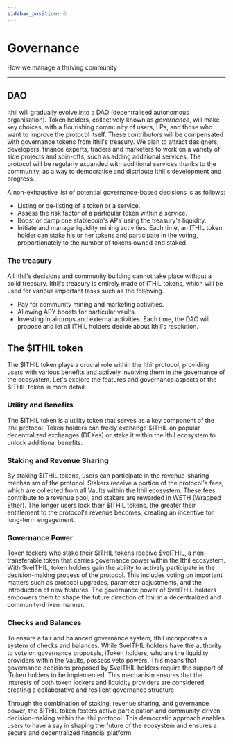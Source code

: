 ```yaml
---
sidebar_position: 6
---
```


# Governance
How we manage a thriving community

---

## DAO

Ithil will gradually evolve into a DAO (decentralised autonomous organisation). Token holders, collectively known as *governance*, will make key choices, with a flourishing community of users, LPs, and those who want to improve the protocol itself. These contributors will be compensated with governance tokens from Ithil's treasury. We plan to attract designers, developers, finance experts, traders and marketers to work on a variety of side projects and spin-offs, such as adding additional services. The protocol will be regularly expanded with additional services thanks to the community, as a way to democratise and distribute Ithil's development and progress.

A non-exhaustive list of potential governance-based decisions is as follows:
- Listing or de-listing of a token or a service.
- Assess the risk factor of a particular token within a service.
- Boost or damp one stablecoin's APY using the treasury's liquidity.
- Initiate and manage liquidity mining activities.
Each time, an ITHIL token holder can stake his or her tokens and participate in the voting, proportionately to the number of tokens owned and staked.

### The treasury
All Ithil's decisions and community building cannot take place without a solid treasury. Ithil's treasury is entirely made of ITHIL tokens, which will be used for various important tasks such as the following.
- Pay for community mining and marketing activities.
- Allowing APY boosts for particular vaults.
- Investing in airdrops and external activities.
Each time, the DAO will propose and let all ITHIL holders decide about Ithil's resolution.

## The $ITHIL token

The $ITHIL token plays a crucial role within the Ithil protocol, providing users with various benefits and actively involving them in the governance of the ecosystem. Let's explore the features and governance aspects of the $ITHIL token in more detail:

### Utility and Benefits
The $ITHIL token is a utility token that serves as a key component of the Ithil protocol. Token holders can freely exchange $ITHIL on popular decentralized exchanges (DEXes) or stake it within the Ithil ecosystem to unlock additional benefits.

### Staking and Revenue Sharing
By staking $ITHIL tokens, users can participate in the revenue-sharing mechanism of the protocol. Stakers receive a portion of the protocol's fees, which are collected from all Vaults within the Ithil ecosystem. These fees contribute to a revenue pool, and stakers are rewarded in WETH (Wrapped Ether). The longer users lock their $ITHIL tokens, the greater their entitlement to the protocol's revenue becomes, creating an incentive for long-term engagement.

### Governance Power
Token lockers who stake their $ITHIL tokens receive $veITHIL, a non-transferable token that carries governance power within the Ithil ecosystem. With $veITHIL, token holders gain the ability to actively participate in the decision-making process of the protocol. This includes voting on important matters such as protocol upgrades, parameter adjustments, and the introduction of new features. The governance power of $veITHIL holders empowers them to shape the future direction of Ithil in a decentralized and community-driven manner.

### Checks and Balances
To ensure a fair and balanced governance system, Ithil incorporates a system of checks and balances. While $veITHIL holders have the authority to vote on governance proposals, iToken holders, who are the liquidity providers within the Vaults, possess veto powers. This means that governance decisions proposed by $veITHIL holders require the support of iToken holders to be implemented. This mechanism ensures that the interests of both token lockers and liquidity providers are considered, creating a collaborative and resilient governance structure.

Through the combination of staking, revenue sharing, and governance power, the $ITHIL token fosters active participation and community-driven decision-making within the Ithil protocol. This democratic approach enables users to have a say in shaping the future of the ecosystem and ensures a secure and decentralized financial platform.

